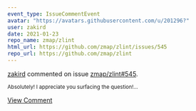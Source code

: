 ```yaml
---
event_type: IssueCommentEvent
avatar: "https://avatars.githubusercontent.com/u/201296?"
user: zakird
date: 2021-01-23
repo_name: zmap/zlint
html_url: https://github.com/zmap/zlint/issues/545
repo_url: https://github.com/zmap/zlint
---
```


<a href='https://github.com/zakird' target='_blank'>zakird</a> commented on issue <a href='https://github.com/zmap/zlint/issues/545' target='_blank'>zmap/zlint#545</a>.

<small>Absolutely! I appreciate you surfacing the question!...</small>

<a href='https://github.com/zmap/zlint/issues/545' target='_blank'>View Comment</a>